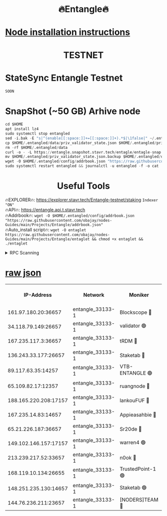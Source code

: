 <h1 align="center"> 🔥Entangle🔥</h1>

[Node installation instructions](https://github.com/obajay/nodes-Guides/tree/main/Projects/Entangle)
=

<h1 align="center"> TESTNET</h1>

# StateSync Entangle Testnet
```python
SOON
```
# SnapShot (~50 GB) Arhive node
```python
cd $HOME
apt install lz4
sudo systemctl stop entangled
sed -i.bak -E "s|^(enable[[:space:]]+=[[:space:]]+).*$|\1false|" ~/.entangled/config/config.toml
cp $HOME/.entangled/data/priv_validator_state.json $HOME/.entangled/priv_validator_state.json.backup
rm -rf $HOME/.entangled/data
curl -o - -L https://entangle.snapshot.stavr.tech/entagle/entagle-snap.tar.lz4 | lz4 -c -d - | tar -x -C $HOME/.entangled --strip-components 2
mv $HOME/.entangled/priv_validator_state.json.backup $HOME/.entangled/data/priv_validator_state.json
wget -O $HOME/.entangled/config/addrbook.json "https://raw.githubusercontent.com/obajay/nodes-Guides/main/Projects/Entangle/addrbook.json"
sudo systemctl restart entangled && journalctl -u entangled -f -o cat
```
 <h1 align="center"> Useful Tools</h1>
 
🔥EXPLORER🔥: https://explorer.stavr.tech/Entangle-testnet/staking        `Indexer "ON"` \
🔥API🔥:      https://entangle.api.t.stavr.tech \
🔥Addrbook🔥: ```wget -O $HOME/.entangled/config/addrbook.json "https://raw.githubusercontent.com/obajay/nodes-Guides/main/Projects/Entangle/addrbook.json"``` \
🔥Auto_install script🔥:  `wget -O entaglet https://raw.githubusercontent.com/obajay/nodes-Guides/main/Projects/Entangle/entaglet && chmod +x entaglet && ./entaglet`


<details>
<summary>RPC Scanning</summary>

<h2 align="center"> We scan nodes in real time every 4 hours. And we provide the final result of RPC endpoints.
We cannot influence the operation of these nodes in any way. </h2>


```python
If Voting Power is higher than 0 --> then the Node is a validator of the network and may be subject to attack and be a potential threat to the chain.
```
```python
We marked such validators with a red symbol
```

</details>

[raw json](https://rpc-check.entangt.stavr.tech/entangt/rpc-entangt-result.json)
=


<table><tr><th>IP-Address</th><th>Network</th><th>Moniker</th><th>Latest Block Height</th><th>Earliest Block Height</th><th>Catching Up</th><th>Tx Index</th><th>Voting Power</th><th>Scan Time</th></tr><tr><td>161.97.180.20:36657</td><td>entangle_33133-1</td><td>Blockscope 🔴</td><td>2323924</td><td>1</td><td>False</td><td>off</td><td>290861437375406</td><td>2024-02-23T09:27:58.165698346UTC</td></tr><tr><td>34.118.79.149:26657</td><td>entangle_33133-1</td><td>validator 🟢</td><td>2323928</td><td>1</td><td>False</td><td>on</td><td>0</td><td>2024-02-23T09:28:17.230093535UTC</td></tr><tr><td>167.235.117.3:36657</td><td>entangle_33133-1</td><td>tRDM 🔴</td><td>2323928</td><td>1</td><td>False</td><td>on</td><td>196240675384279</td><td>2024-02-23T09:28:22.043984281UTC</td></tr><tr><td>136.243.33.177:26657</td><td>entangle_33133-1</td><td>Staketab 🔴</td><td>2323927</td><td>660001</td><td>False</td><td>on</td><td>156497965718819</td><td>2024-02-23T09:28:12.505984290UTC</td></tr><tr><td>89.117.63.35:14257</td><td>entangle_33133-1</td><td>VTB-ENTANGLE 🟢</td><td>2323926</td><td>1162001</td><td>False</td><td>off</td><td>0</td><td>2024-02-23T09:28:07.442748035UTC</td></tr><tr><td>65.109.82.17:12357</td><td>entangle_33133-1</td><td>ruangnode 🔴</td><td>2323924</td><td>1312001</td><td>False</td><td>off</td><td>524111220550321</td><td>2024-02-23T09:27:58.524677849UTC</td></tr><tr><td>188.165.220.208:17157</td><td>entangle_33133-1</td><td>lankouFUF 🔴</td><td>2323924</td><td>1910001</td><td>False</td><td>off</td><td>323101623787790</td><td>2024-02-23T09:28:00.912597597UTC</td></tr><tr><td>167.235.14.83:14657</td><td>entangle_33133-1</td><td>Appieasahbie 🔴</td><td>2323928</td><td>2042001</td><td>False</td><td>on</td><td>43255884128700760</td><td>2024-02-23T09:28:21.661401938UTC</td></tr><tr><td>65.21.226.187:36657</td><td>entangle_33133-1</td><td>Sr20de 🔴</td><td>2323924</td><td>2049001</td><td>False</td><td>off</td><td>22842559467515</td><td>2024-02-23T09:27:57.894554850UTC</td></tr><tr><td>149.102.146.157:17157</td><td>entangle_33133-1</td><td>warren4 🟢</td><td>2323926</td><td>2098001</td><td>False</td><td>on</td><td>0</td><td>2024-02-23T09:28:09.882269757UTC</td></tr><tr><td>213.239.217.52:33657</td><td>entangle_33133-1</td><td>n0ok 🔴</td><td>2323928</td><td>2223928</td><td>False</td><td>off</td><td>46594653781407062</td><td>2024-02-23T09:28:16.882623408UTC</td></tr><tr><td>168.119.10.134:26655</td><td>entangle_33133-1</td><td>TrustedPoint-1 🟢</td><td>2323928</td><td>2268001</td><td>False</td><td>off</td><td>0</td><td>2024-02-23T09:28:22.323106886UTC</td></tr><tr><td>148.251.235.130:14657</td><td>entangle_33133-1</td><td>Staketab 🟢</td><td>2323924</td><td>2272001</td><td>False</td><td>on</td><td>0</td><td>2024-02-23T09:27:57.581641328UTC</td></tr><tr><td>144.76.236.211:23657</td><td>entangle_33133-1</td><td>[NODERS]TEAM 🔴</td><td>2323926</td><td>2304001</td><td>False</td><td>off</td><td>26798624440933881</td><td>2024-02-23T09:28:10.181980439UTC</td></tr></table>
